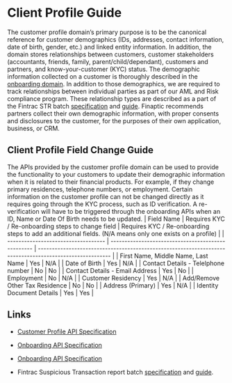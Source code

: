# Client Profile Guide

The customer profile domain’s primary purpose is to be the canonical reference for customer demographics (IDs, addresses, contact information, date of birth, gender, etc.)  and linked entity information. In addition, the domain stores relationships between customers, customer stakeholders (accountants, friends, family, parent/child/dependant), customers and partners, and know-your-customer (KYC) status. 
The demographic information collected on a customer is thoroughly described in the [onboarding domain](../../../API-Specifications/onboarding/). 
In addition to those demographics, we are required to track relationships between individual parties as part of our AML and Risk compliance program. These relationship types are described as a part of the Fintrac STR batch [specification](https://www.fintrac-canafe.gc.ca/reporting-declaration/batch-lots/mod2-eng) and [guide](https://www.fintrac-canafe.gc.ca/guidance-directives/transaction-operation/Guide3/str-eng).
Finaptic recommends partners collect their own demographic information, with proper consents and disclosures to the customer, for the purposes of their own application, business, or CRM.

## Client Profile Field Change Guide

The APIs provided by the customer profile domain can be used to provide the functionality to your customers to update their demographic information when it is related to their financial products. For example, if they change primary residences, telephone numbers, or employment. Certain information on the customer profile can not be changed directly as it requires going through the KYC process, such as ID verification. A re-verification will have to be triggered through the onboarding APIs when an ID, Name or Date Of Birth needs to be updated.
| Field Name                          | Requires KYC / Re-onboarding steps to change field | Requires KYC / Re-onboarding steps to add an additional fields. (N/A means only one exists on a profile) |
| ----------------------------------- | -------------------------------------------------- | -------------------------------------------------------------------------------------------------------- |
| First Name, Middle Name, Last Name  | Yes                                                | N/A                                                                                                      |
| Date of Birth                       | Yes                                                | N/A                                                                                                      |
| Contact Details - Telelphone number | No                                                 | No                                                                                                       |
| Contact Details - Email Address     | Yes                                                | No                                                                                                       |
| Employment                          | No                                                 | N/A                                                                                                      |
| Customer Residency                  | Yes                                                | N/A                                                                                                      |
| Add/Remove Other Tax Residence      | No                                                 | No                                                                                                       |
| Address (Primary)                   | Yes                                                | N/A                                                                                                      |
| Identity Document Details           | Yes                                                | Yes                                                                                                      |
## Links

* [Customer Profile API Specification](../../../API-Specifications/clientinformation/)

* [Onboarding API Specification](../../API-Specifications/onboarding/)
* [Onboarding API Specification](../../../API-Specifications/onboarding/)

* Fintrac Suspicious Transaction report batch [specification](https://www.fintrac-canafe.gc.ca/reporting-declaration/batch-lots/mod2-eng) and [guide](https://www.fintrac-canafe.gc.ca/guidance-directives/transaction-operation/Guide3/str-eng).